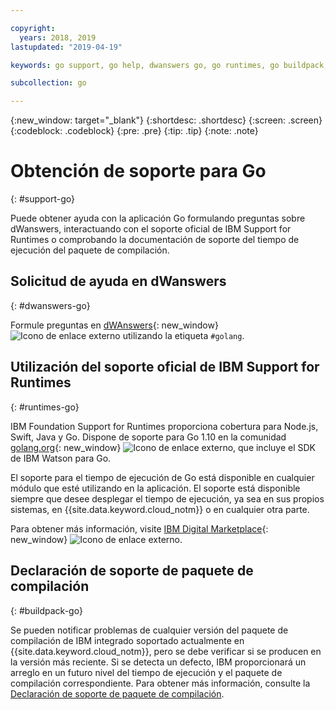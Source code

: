 ```yaml
---

copyright:
  years: 2018, 2019
lastupdated: "2019-04-19"

keywords: go support, go help, dwanswers go, go runtimes, go buildpack, ibm support go, foundation support go, runtime support

subcollection: go

---
```


{:new_window: target="_blank"}
{:shortdesc: .shortdesc}
{:screen: .screen}
{:codeblock: .codeblock}
{:pre: .pre}
{:tip: .tip}
{:note: .note}

# Obtención de soporte para Go
{: #support-go}

Puede obtener ayuda con la aplicación Go formulando preguntas sobre dWanswers, interactuando con el soporte oficial de IBM Support for Runtimes o comprobando la documentación de soporte del tiempo de ejecución del paquete de compilación.

## Solicitud de ayuda en dWanswers
{: #dwanswers-go}

Formule preguntas en [dWAnswers](https://developer.ibm.com/answers/topics/golang.html){: new_window} ![Icono de enlace externo](../icons/launch-glyph.svg "Icono de enlace externo") utilizando la etiqueta `#golang`.

## Utilización del soporte oficial de IBM Support for Runtimes
{: #runtimes-go}

IBM Foundation Support for Runtimes proporciona cobertura para Node.js, Swift, Java y Go. Dispone de soporte para Go 1.10 en la comunidad [golang.org](https://golang.org/){: new_window} ![Icono de enlace externo](../icons/launch-glyph.svg "Icono de enlace externo"), que incluye el SDK de IBM Watson para Go. 

El soporte para el tiempo de ejecución de Go está disponible en cualquier módulo que esté utilizando en la aplicación. El soporte está disponible siempre que desee desplegar el tiempo de ejecución, ya sea en sus propios sistemas, en {{site.data.keyword.cloud_notm}} o en cualquier otra parte.

Para obtener más información, visite [IBM Digital Marketplace](https://www.ibm.com/cloud/support-for-runtimes){: new_window} ![Icono de enlace externo](../icons/launch-glyph.svg "Icono de enlace externo").

## Declaración de soporte de paquete de compilación
{: #buildpack-go}

Se pueden notificar problemas de cualquier versión del paquete de compilación de IBM integrado soportado actualmente en {{site.data.keyword.cloud_notm}}, pero se debe verificar si se producen en la versión más reciente. Si se detecta un defecto, IBM proporcionará un arreglo en un futuro nivel del tiempo de ejecución y el paquete de compilación correspondiente. Para obtener más información, consulte la [Declaración de soporte de paquete de compilación](/docs/runtimes-common?topic=runtimes-common-buildpack_support_statement).
